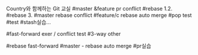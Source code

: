 Country와 함께하는 Git 교실
#master &feature pr conflict
#rebase 1.2.
#rebase 3.
#master rebase conflict
#feature/c rebase auto merge
#pop test
#test
#stash실습...

#fast-forward exer / conflict test
#3-way other

#rebase fast-forward
#master - rebase auto merge
#pr실습
